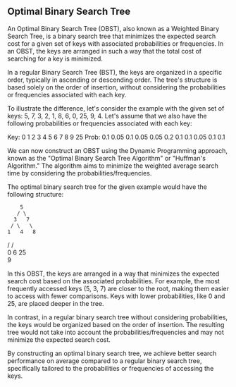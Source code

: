 ## Optimal Binary Search Tree

An Optimal Binary Search Tree (OBST), also known as a Weighted Binary Search Tree, 
is a binary search tree that minimizes the expected search cost for a given set of 
keys with associated probabilities or frequencies. In an OBST, the keys are arranged 
in such a way that the total cost of searching for a key is minimized.


In a regular Binary Search Tree (BST), the keys are organized in a specific order, typically in ascending or descending order. The tree's structure is based solely on the order of insertion, without considering the probabilities or frequencies associated with each key.

To illustrate the difference, let's consider the example with the given set of keys: 5, 7, 3, 2, 1, 8, 6, 0, 25, 9, 4. Let's assume that we also have the following probabilities or frequencies associated with each key:

Key:   0   1   2   3   4   5   6   7   8   9   25
Prob:  0.1 0.05 0.1 0.05 0.05 0.2 0.1 0.1 0.05 0.1 0.1

We can now construct an OBST using the Dynamic Programming approach, known as the "Optimal Binary Search Tree Algorithm" or "Huffman's Algorithm." The algorithm aims to minimize the weighted average search time by considering the probabilities/frequencies.

The optimal binary search tree for the given example would have the following structure:

        5
       / \
      3   7
     / \   \
    1   4   8
   /       / \
  0       6   25
           \
            9

In this OBST, the keys are arranged in a way that minimizes the expected search cost based on the associated probabilities. For example, the most frequently accessed keys (5, 3, 7) are closer to the root, making them easier to access with fewer comparisons. Keys with lower probabilities, like 0 and 25, are placed deeper in the tree.

In contrast, in a regular binary search tree without considering probabilities, the keys would be organized based on the order of insertion. The resulting tree would not take into account the probabilities/frequencies and may not minimize the expected search cost.

By constructing an optimal binary search tree, we achieve better search performance on average compared to a regular binary search tree, specifically tailored to the probabilities or frequencies of accessing the keys.
